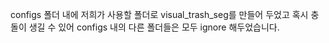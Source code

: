 configs 폴더 내에 저희가 사용할 폴더로 visual_trash_seg를 만들어 두었고 
혹시 충돌이 생길 수 있어 configs 내의 다른 폴더들은 모두 ignore 해두었습니다.
